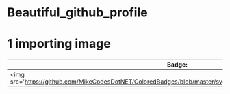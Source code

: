 # Beautiful_github_profile


# 1 importing image

| **Badge:** | **command:** | 
| --------------- | --------------- |
| <img src='https://github.com/MikeCodesDotNET/ColoredBadges/blob/master/svg/dev/services/google_cloud_platform.svg'| `<img src='https://github.com/MikeCodesDotNET/ColoredBadges/blob/master/svg/dev/services/google_cloud_platform.svg'>`|
